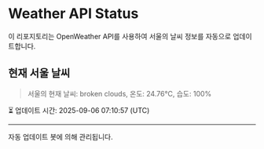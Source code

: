 
# Weather API Status

이 리포지토리는 OpenWeather API를 사용하여 서울의 날씨 정보를 자동으로 업데이트합니다.

## 현재 서울 날씨
> 서울의 현재 날씨: broken clouds, 온도: 24.76°C, 습도: 100%

⏳ 업데이트 시간: 2025-09-06 07:10:57 (UTC)

---
자동 업데이트 봇에 의해 관리됩니다.
